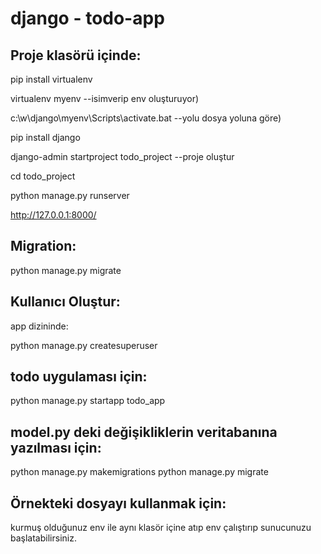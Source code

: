 # django - todo-app


 
## Proje klasörü içinde:

pip install virtualenv

virtualenv myenv  --isimverip env oluşturuyor)

c:\w\django\myenv\Scripts\activate.bat --yolu dosya yoluna göre)

pip install django

django-admin startproject todo_project   --proje oluştur

cd todo_project

python manage.py runserver

http://127.0.0.1:8000/


## Migration:

python manage.py migrate


## Kullanıcı Oluştur:

app dizininde:

python manage.py createsuperuser


## todo uygulaması için:

python manage.py startapp todo_app


## model.py deki değişikliklerin veritabanına yazılması için:

python manage.py makemigrations
python manage.py migrate


## Örnekteki dosyayı kullanmak için:

kurmuş olduğunuz env ile aynı klasör içine atıp env çalıştırıp sunucunuzu başlatabilirsiniz.
